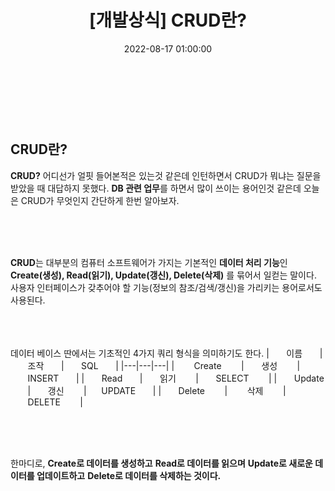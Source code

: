 ﻿---
permalink: /2022-08-17-CRUD란?/
published: true
title: "[개발상식] CRUD란?"
date: 2022-08-17 01:00:00
toc: true
toc_sticky: true
toc_label: "CRUD란?"
categories:
- 개발상식
tags:
- CRUD
- 개발상식
---
<br><br><br>

## CRUD란?
**CRUD?** 어디선가 얼핏 들어본적은 있는것 같은데 인턴하면서 CRUD가 뭐냐는 질문을 받았을 때 대답하지 못했다. **DB 관련 업무**를 하면서 많이 쓰이는 용어인것 같은데 오늘은 CRUD가 무엇인지 간단하게 한번 알아보자.

<br><br><br>

**CRUD**는 대부분의 컴퓨터 소프트웨어가 가지는 기본적인 **데이터 처리 기능**인 **Create(생성), Read(읽기), Update(갱신), Delete(삭제)** 를 묶어서 일컫는 말이다. 사용자 인터페이스가 갖추어야 할 기능(정보의 참조/검색/갱신)을 가리키는 용어로서도 사용된다.

<br><br><br>
데이터 베이스 딴에서는 기초적인 4가지 쿼리 형식을 의미하기도 한다.
|&nbsp;&nbsp;&nbsp;&nbsp;&nbsp;&nbsp;&nbsp;이름&nbsp;&nbsp;&nbsp;&nbsp;&nbsp;&nbsp;&nbsp;|&nbsp;&nbsp;&nbsp;&nbsp;&nbsp;&nbsp;&nbsp;조작&nbsp;&nbsp;&nbsp;&nbsp;&nbsp;&nbsp;&nbsp;|&nbsp;&nbsp;&nbsp;&nbsp;&nbsp;&nbsp;&nbsp;SQL&nbsp;&nbsp;&nbsp;&nbsp;&nbsp;&nbsp;&nbsp;|
|---|---|---|
|  &nbsp;&nbsp;&nbsp;&nbsp;&nbsp;&nbsp;&nbsp;Create&nbsp;&nbsp;&nbsp;&nbsp;&nbsp;&nbsp;&nbsp; |&nbsp;&nbsp;&nbsp;&nbsp;&nbsp;&nbsp;&nbsp;생성&nbsp;&nbsp;&nbsp;&nbsp;&nbsp;&nbsp;&nbsp; |&nbsp;&nbsp;&nbsp;&nbsp;&nbsp;&nbsp;&nbsp;INSERT&nbsp;&nbsp;&nbsp;&nbsp;&nbsp;&nbsp;&nbsp;|
|&nbsp;&nbsp;&nbsp;&nbsp;&nbsp;&nbsp;&nbsp;Read&nbsp;&nbsp;&nbsp;&nbsp;&nbsp;&nbsp;&nbsp;|&nbsp;&nbsp;&nbsp;&nbsp;&nbsp;&nbsp; 읽기 &nbsp;&nbsp;&nbsp;&nbsp;&nbsp;&nbsp;&nbsp;|&nbsp;&nbsp;&nbsp;&nbsp;&nbsp;&nbsp;&nbsp;SELECT&nbsp;&nbsp;&nbsp;&nbsp;&nbsp;&nbsp;&nbsp; |
|&nbsp;&nbsp;&nbsp;&nbsp;&nbsp;&nbsp;&nbsp;Update &nbsp;&nbsp;&nbsp;&nbsp;&nbsp;&nbsp;&nbsp;|&nbsp;&nbsp;&nbsp;&nbsp;&nbsp;&nbsp; 갱신 &nbsp;&nbsp;&nbsp;&nbsp;&nbsp;&nbsp;&nbsp;|&nbsp;&nbsp;&nbsp;&nbsp;&nbsp;&nbsp;UPDATE&nbsp;&nbsp;&nbsp;&nbsp;&nbsp;&nbsp;&nbsp;|
|&nbsp;&nbsp;&nbsp;&nbsp;&nbsp;&nbsp;&nbsp;Delete &nbsp;&nbsp;&nbsp;&nbsp;&nbsp;&nbsp;&nbsp;| &nbsp;&nbsp;&nbsp;&nbsp;&nbsp;&nbsp;&nbsp;삭제&nbsp;&nbsp;&nbsp;&nbsp;&nbsp;&nbsp;&nbsp; |&nbsp;&nbsp;&nbsp;&nbsp;&nbsp;&nbsp;&nbsp;DELETE&nbsp;&nbsp;&nbsp;&nbsp;&nbsp;&nbsp;&nbsp; |

<br><br><br>

한마디로,
**Create로 데이터를 생성하고**
**Read로 데이터를 읽으며**
**Update로 새로운 데이터를 업데이트하고**
**Delete로 데이터를 삭제하는 것이다.**

<br><br><br>
